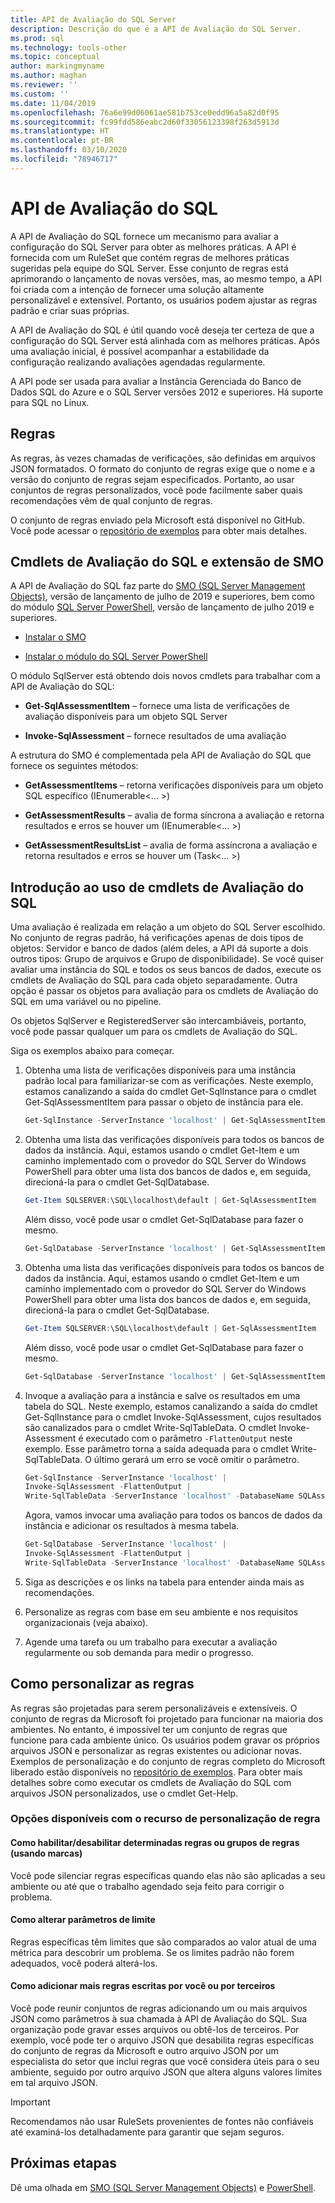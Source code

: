 ```yaml
---
title: API de Avaliação do SQL Server
description: Descrição do que é a API de Avaliação do SQL Server.
ms.prod: sql
ms.technology: tools-other
ms.topic: conceptual
author: markingmyname
ms.author: maghan
ms.reviewer: ''
ms.custom: ''
ms.date: 11/04/2019
ms.openlocfilehash: 76a6e99d06061ae581b753ce0edd96a5a82d0f95
ms.sourcegitcommit: fc99fdd586eabc2d60f33056123398f263d5913d
ms.translationtype: HT
ms.contentlocale: pt-BR
ms.lasthandoff: 03/10/2020
ms.locfileid: "78946717"
---
```

# <a name="sql-assessment-api"></a>API de Avaliação do SQL

A API de Avaliação do SQL fornece um mecanismo para avaliar a configuração do SQL Server para obter as melhores práticas. A API é fornecida com um RuleSet que contém regras de melhores práticas sugeridas pela equipe do SQL Server. Esse conjunto de regras está aprimorando o lançamento de novas versões, mas, ao mesmo tempo, a API foi criada com a intenção de fornecer uma solução altamente personalizável e extensível. Portanto, os usuários podem ajustar as regras padrão e criar suas próprias.

A API de Avaliação do SQL é útil quando você deseja ter certeza de que a configuração do SQL Server está alinhada com as melhores práticas. Após uma avaliação inicial, é possível acompanhar a estabilidade da configuração realizando avaliações agendadas regularmente.

A API pode ser usada para avaliar a Instância Gerenciada do Banco de Dados SQL do Azure e o SQL Server versões 2012 e superiores. Há suporte para SQL no Linux.

## <a name="rules"></a>Regras

As regras, às vezes chamadas de verificações, são definidas em arquivos JSON formatados. O formato do conjunto de regras exige que o nome e a versão do conjunto de regras sejam especificados. Portanto, ao usar conjuntos de regras personalizados, você pode facilmente saber quais recomendações vêm de qual conjunto de regras. 

O conjunto de regras enviado pela Microsoft está disponível no GitHub. Você pode acessar o [repositório de exemplos](https://aka.ms/sql-assessment-api) para obter mais detalhes.

## <a name="sql-assessment-cmdlets-and-smo-extension"></a>Cmdlets de Avaliação do SQL e extensão de SMO

A API de Avaliação do SQL faz parte do [SMO (SQL Server Management Objects)](../relational-databases/server-management-objects-smo/installing-smo.md), versão de lançamento de julho de 2019 e superiores, bem como do módulo [SQL Server PowerShell](../powershell/download-sql-server-ps-module.md), versão de lançamento de julho 2019 e superiores.

* [Instalar o SMO](../relational-databases/server-management-objects-smo/installing-smo.md)

* [Instalar o módulo do SQL Server PowerShell](../powershell/download-sql-server-ps-module.md)

O módulo SqlServer está obtendo dois novos cmdlets para trabalhar com a API de Avaliação do SQL:

* **Get-SqlAssessmentItem** – fornece uma lista de verificações de avaliação disponíveis para um objeto SQL Server

* **Invoke-SqlAssessment** – fornece resultados de uma avaliação

A estrutura do SMO é complementada pela API de Avaliação do SQL que fornece os seguintes métodos:

* **GetAssessmentItems** – retorna verificações disponíveis para um objeto SQL específico (IEnumerable<... >)

* **GetAssessmentResults** – avalia de forma síncrona a avaliação e retorna resultados e erros se houver um (IEnumerable<... >)

* **GetAssessmentResultsList** – avalia de forma assíncrona a avaliação e retorna resultados e erros se houver um (Task<... >)

## <a name="get-started-using-sql-assessment-cmdlets"></a>Introdução ao uso de cmdlets de Avaliação do SQL

Uma avaliação é realizada em relação a um objeto do SQL Server escolhido. No conjunto de regras padrão, há verificações apenas de dois tipos de objetos: Servidor e banco de dados (além deles, a API dá suporte a dois outros tipos: Grupo de arquivos e Grupo de disponibilidade). Se você quiser avaliar uma instância do SQL e todos os seus bancos de dados, execute os cmdlets de Avaliação do SQL para cada objeto separadamente. Outra opção é passar os objetos para avaliação para os cmdlets de Avaliação do SQL em uma variável ou no pipeline.

Os objetos SqlServer e RegisteredServer são intercambiáveis, portanto, você pode passar qualquer um para os cmdlets de Avaliação do SQL.

Siga os exemplos abaixo para começar.

1. Obtenha uma lista de verificações disponíveis para uma instância padrão local para familiarizar-se com as verificações. Neste exemplo, estamos canalizando a saída do cmdlet Get-SqlInstance para o cmdlet Get-SqlAssessmentItem para passar o objeto de instância para ele.

    ```powershell
    Get-SqlInstance -ServerInstance 'localhost' | Get-SqlAssessmentItem
    ```

2. Obtenha uma lista das verificações disponíveis para todos os bancos de dados da instância. Aqui, estamos usando o cmdlet Get-Item e um caminho implementado com o provedor do SQL Server do Windows PowerShell para obter uma lista dos bancos de dados e, em seguida, direcioná-la para o cmdlet Get-SqlDatabase.

    ```powershell
    Get-Item SQLSERVER:\SQL\localhost\default | Get-SqlAssessmentItem
    ```

    Além disso, você pode usar o cmdlet Get-SqlDatabase para fazer o mesmo.

    ```powershell
    Get-SqlDatabase -ServerInstance 'localhost' | Get-SqlAssessmentItem
    ```

3. Obtenha uma lista das verificações disponíveis para todos os bancos de dados da instância. Aqui, estamos usando o cmdlet Get-Item e um caminho implementado com o provedor do SQL Server do Windows PowerShell para obter uma lista dos bancos de dados e, em seguida, direcioná-la para o cmdlet Get-SqlDatabase.

    ```powershell
    Get-Item SQLSERVER:\SQL\localhost\default | Get-SqlAssessmentItem
    ```

    Além disso, você pode usar o cmdlet Get-SqlDatabase para fazer o mesmo.

    ```powershell
    Get-SqlDatabase -ServerInstance 'localhost' | Get-SqlAssessmentItem
    ```

4. Invoque a avaliação para a instância e salve os resultados em uma tabela do SQL. Neste exemplo, estamos canalizando a saída do cmdlet Get-SqlInstance para o cmdlet Invoke-SqlAssessment, cujos resultados são canalizados para o cmdlet Write-SqlTableData. O cmdlet Invoke-Assessment é executado com o parâmetro `-FlattenOutput` neste exemplo. Esse parâmetro torna a saída adequada para o cmdlet Write-SqlTableData. O último gerará um erro se você omitir o parâmetro.

    ```powershell
    Get-SqlInstance -ServerInstance 'localhost' |
    Invoke-SqlAssessment -FlattenOutput |
    Write-SqlTableData -ServerInstance 'localhost' -DatabaseName SQLAssessmentDemo -SchemaName Assessment -TableName Results -Force
    ```

    Agora, vamos invocar uma avaliação para todos os bancos de dados da instância e adicionar os resultados à mesma tabela.

    ```powershell
    Get-SqlDatabase -ServerInstance 'localhost' |
    Invoke-SqlAssessment -FlattenOutput |
    Write-SqlTableData -ServerInstance 'localhost' -DatabaseName SQLAssessmentDemo -SchemaName Assessment -TableName Results -Force
    ```

5. Siga as descrições e os links na tabela para entender ainda mais as recomendações.

6. Personalize as regras com base em seu ambiente e nos requisitos organizacionais (veja abaixo).

7. Agende uma tarefa ou um trabalho para executar a avaliação regularmente ou sob demanda para medir o progresso.

## <a name="customizing-rules"></a>Como personalizar as regras

As regras são projetadas para serem personalizáveis e extensíveis. O conjunto de regras da Microsoft foi projetado para funcionar na maioria dos ambientes. No entanto, é impossível ter um conjunto de regras que funcione para cada ambiente único. Os usuários podem gravar os próprios arquivos JSON e personalizar as regras existentes ou adicionar novas. Exemplos de personalização e do conjunto de regras completo do Microsoft liberado estão disponíveis no [repositório de exemplos](https://aka.ms/sql-assessment-api). Para obter mais detalhes sobre como executar os cmdlets de Avaliação do SQL com arquivos JSON personalizados, use o cmdlet Get-Help.

### <a name="options-available-with-rule-customization-feature"></a>Opções disponíveis com o recurso de personalização de regra

#### <a name="enablingdisabling-certain-rules-or-groups-of-rules-using-tags"></a>Como habilitar/desabilitar determinadas regras ou grupos de regras (usando marcas)

Você pode silenciar regras específicas quando elas não são aplicadas a seu ambiente ou até que o trabalho agendado seja feito para corrigir o problema.

#### <a name="changing-threshold-parameters"></a>Como alterar parâmetros de limite

Regras específicas têm limites que são comparados ao valor atual de uma métrica para descobrir um problema. Se os limites padrão não forem adequados, você poderá alterá-los.

#### <a name="adding-more-rules-written-by-you-or-third-parties"></a>Como adicionar mais regras escritas por você ou por terceiros

Você pode reunir conjuntos de regras adicionando um ou mais arquivos JSON como parâmetros à sua chamada à API de Avaliação do SQL. Sua organização pode gravar esses arquivos ou obtê-los de terceiros. Por exemplo, você pode ter o arquivo JSON que desabilita regras específicas do conjunto de regras da Microsoft e outro arquivo JSON por um especialista do setor que inclui regras que você considera úteis para o seu ambiente, seguido por outro arquivo JSON que altera alguns valores limites em tal arquivo JSON.

> [!IMPORTANT]  
> Recomendamos não usar RuleSets provenientes de fontes não confiáveis até examiná-los detalhadamente para garantir que sejam seguros.

## <a name="next-steps"></a>Próximas etapas

Dê uma olhada em [SMO (SQL Server Management Objects)](../relational-databases/server-management-objects-smo/overview-smo.md) e [PowerShell](../powershell/download-sql-server-ps-module.md).
